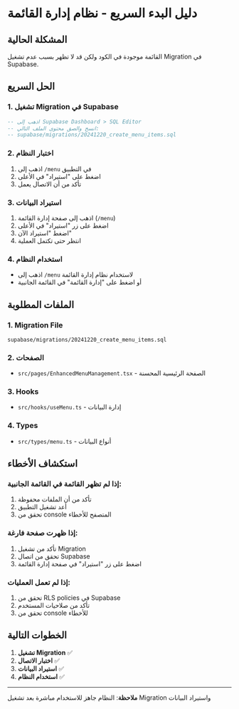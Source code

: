 # دليل البدء السريع - نظام إدارة القائمة

## المشكلة الحالية

القائمة موجودة في الكود ولكن قد لا تظهر بسبب عدم تشغيل Migration في Supabase.

## الحل السريع

### 1. تشغيل Migration في Supabase

```sql
-- اذهب إلى Supabase Dashboard > SQL Editor
-- انسخ والصق محتوى الملف التالي:
-- supabase/migrations/20241220_create_menu_items.sql
```

### 2. اختبار النظام

1. اذهب إلى `/menu` في التطبيق
2. اضغط على "استيراد" في الأعلى
3. تأكد من أن الاتصال يعمل

### 3. استيراد البيانات

1. اذهب إلى صفحة إدارة القائمة (`/menu`)
2. اضغط على زر "استيراد" في الأعلى
3. اضغط "استيراد الآن"
4. انتظر حتى تكتمل العملية

### 4. استخدام النظام

- اذهب إلى `/menu` لاستخدام نظام إدارة القائمة
- أو اضغط على "إدارة القائمة" في القائمة الجانبية

## الملفات المطلوبة

### 1. Migration File

```
supabase/migrations/20241220_create_menu_items.sql
```

### 2. الصفحات

- `src/pages/EnhancedMenuManagement.tsx` - الصفحة الرئيسية المحسنة

### 3. Hooks

- `src/hooks/useMenu.ts` - إدارة البيانات

### 4. Types

- `src/types/menu.ts` - أنواع البيانات

## استكشاف الأخطاء

### إذا لم تظهر القائمة في القائمة الجانبية:

1. تأكد من أن الملفات محفوظة
2. أعد تشغيل التطبيق
3. تحقق من console المتصفح للأخطاء

### إذا ظهرت صفحة فارغة:

1. تأكد من تشغيل Migration
2. تحقق من اتصال Supabase
3. اضغط على زر "استيراد" في صفحة إدارة القائمة

### إذا لم تعمل العمليات:

1. تحقق من RLS policies في Supabase
2. تأكد من صلاحيات المستخدم
3. تحقق من console للأخطاء

## الخطوات التالية

1. **تشغيل Migration** ✅
2. **اختبار الاتصال** ✅
3. **استيراد البيانات** ✅
4. **استخدام النظام** ✅

---

**ملاحظة**: النظام جاهز للاستخدام مباشرة بعد تشغيل Migration واستيراد البيانات

